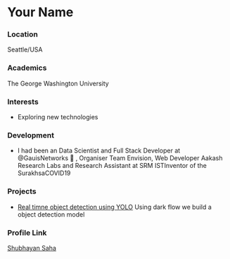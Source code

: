 # Your Name

### Location

Seattle/USA

### Academics

The George Washington University

### Interests

- Exploring new technologies

### Development

- I had been an Data Scientist and Full Stack Developer at @GauisNetworks 🧰 , Organiser Team Envision, Web Developer Aakash Research Labs and Research Assistant at SRM ISTInventor of the SurakhsaCOVID19

### Projects

- [Real timne object detection using YOLO](https://github.com/ShubhayanS/Realtime-Object-Detection-Using-YOLO) Using dark flow we build a object detection model

### Profile Link

[Shubhayan Saha](https://github.com/ShubhayanS)